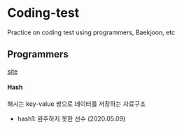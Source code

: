 # Coding-test
Practice on coding test using programmers, Baekjoon, etc

## Programmers
[site](https://programmers.co.kr/learn/challenges)

#### Hash
해시는 key-value 쌍으로 데이터를 저장하는 자료구조
- hash1: 완주하지 못한 선수 (2020.05.09)
